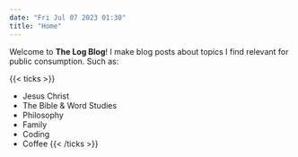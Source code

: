```yaml
---
date: "Fri Jul 07 2023 01:30"
title: "Home"
---
```


Welcome to **The Log Blog**! I make blog posts about topics I find relevant for
public consumption. Such as:

{{< ticks >}}
* Jesus Christ
* The Bible & Word Studies
* Philosophy
* Family
* Coding
* Coffee
{{< /ticks >}}
